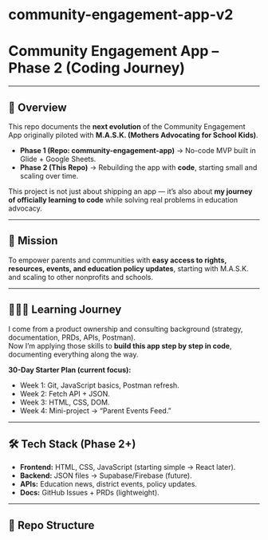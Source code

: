# community-engagement-app-v2
# Community Engagement App – Phase 2 (Coding Journey)

---

## 📌 Overview
This repo documents the **next evolution** of the Community Engagement App originally piloted with **M.A.S.K. (Mothers Advocating for School Kids)**.  

- **Phase 1 (Repo: community-engagement-app)** → No-code MVP built in Glide + Google Sheets.  
- **Phase 2 (This Repo)** → Rebuilding the app with **code**, starting small and scaling over time.  

This project is not just about shipping an app — it’s also about **my journey of officially learning to code** while solving real problems in education advocacy.  

---

## 🎯 Mission
To empower parents and communities with **easy access to rights, resources, events, and education policy updates**, starting with M.A.S.K. and scaling to other nonprofits and schools.  

---

## 🧑🏾‍💻 Learning Journey
I come from a product ownership and consulting background (strategy, documentation, PRDs, APIs, Postman).  
Now I’m applying those skills to **build this app step by step in code**, documenting everything along the way.  

**30-Day Starter Plan (current focus):**
- Week 1: Git, JavaScript basics, Postman refresh.  
- Week 2: Fetch API + JSON.  
- Week 3: HTML, CSS, DOM.  
- Week 4: Mini-project → “Parent Events Feed.”  

---

## 🛠 Tech Stack (Phase 2+)
- **Frontend:** HTML, CSS, JavaScript (starting simple → React later).  
- **Backend:** JSON files → Supabase/Firebase (future).  
- **APIs:** Education news, district events, policy updates.  
- **Docs:** GitHub Issues + PRDs (lightweight).  

---

## 📂 Repo Structure
